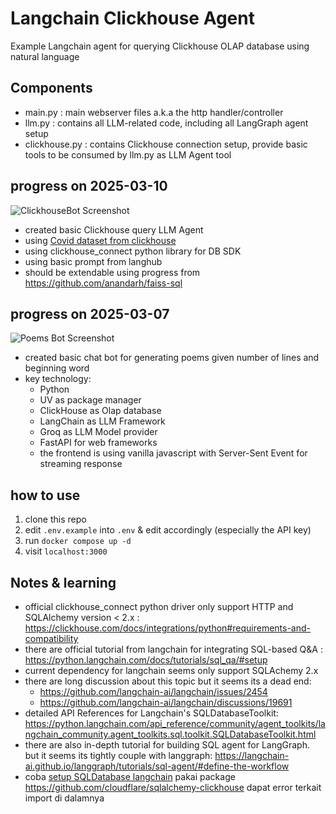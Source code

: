 Langchain Clickhouse Agent 
===================

Example Langchain agent for querying Clickhouse OLAP database using natural language

## Components
- main.py : main webserver files a.k.a the http handler/controller
- llm.py : contains all LLM-related code, including all LangGraph agent setup
- clickhouse.py : contains Clickhouse connection setup, provide basic tools to be consumed by llm.py as LLM Agent tool

## progress on 2025-03-10

![ClickhouseBot Screenshot](misc/screenshot-clickhouse.png?raw=true "ClickhouseBot Screenshot")

- created basic Clickhouse query LLM Agent
- using [Covid dataset from clickhouse](https://clickhouse.com/docs/getting-started/example-datasets/covid19)
- using clickhouse_connect python library for DB SDK
- using basic prompt from langhub
- should be extendable using progress from https://github.com/anandarh/faiss-sql

## progress on 2025-03-07

![Poems Bot Screenshot](misc/screenshot.png?raw=true "PoemsBot Screenshot")

- created basic chat bot for generating poems given number of lines and beginning word
- key technology:
    - Python
    - UV as package manager
    - ClickHouse as Olap database
    - LangChain as LLM Framework
    - Groq as LLM Model provider
    - FastAPI for web frameworks
    - the frontend is using vanilla javascript with Server-Sent Event for streaming response

## how to use

1. clone this repo
2. edit `.env.example` into `.env` & edit accordingly (especially the API key)
3. run `docker compose up -d`
4. visit `localhost:3000`

## Notes & learning
- official clickhouse_connect python driver only support HTTP and SQLAlchemy version < 2.x : https://clickhouse.com/docs/integrations/python#requirements-and-compatibility
- there are official tutorial from langchain for integrating SQL-based Q&A : https://python.langchain.com/docs/tutorials/sql_qa/#setup
- current dependency for langchain seems only support SQLAchemy 2.x
- there are long discussion about this topic but it seems its a dead end:
    - https://github.com/langchain-ai/langchain/issues/2454
    - https://github.com/langchain-ai/langchain/discussions/19691
- detailed API References for Langchain's SQLDatabaseToolkit: https://python.langchain.com/api_reference/community/agent_toolkits/langchain_community.agent_toolkits.sql.toolkit.SQLDatabaseToolkit.html
- there are also in-depth tutorial for building SQL agent for LangGraph. but it seems its tightly couple with langgraph: https://langchain-ai.github.io/langgraph/tutorials/sql-agent/#define-the-workflow
- coba [setup SQLDatabase langchain](https://python.langchain.com/docs/tutorials/sql_qa/#sample-data) pakai package https://github.com/cloudflare/sqlalchemy-clickhouse dapat error terkait import di dalamnya
